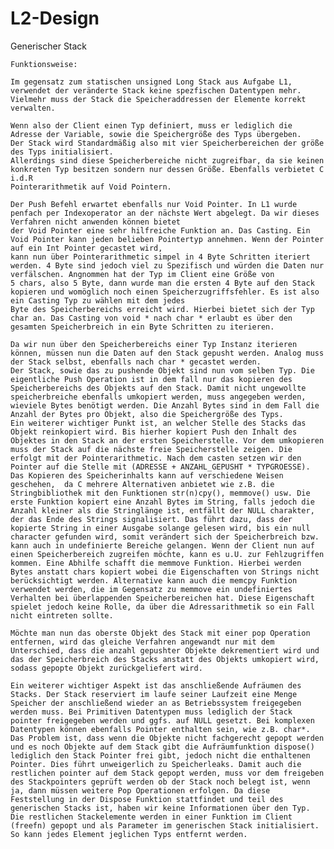 # L2-Design

Generischer Stack

	Funktionsweise:

	Im gegensatz zum statischen unsigned Long Stack aus Aufgabe L1, verwendet der veränderte Stack keine spezfischen Datentypen mehr.
	Vielmehr muss der Stack die Speicheraddressen der Elemente korrekt verwalten.

	Wenn also der Client einen Typ definiert, muss er lediglich die Adresse der Variable, sowie die Speichergröße des Typs übergeben.
	Der Stack wird Standardmäßig also mit vier Speicherbereichen der größe des Typs initialisiert. 
	Allerdings sind diese Speicherbereiche nicht zugreifbar, da sie keinen konkreten Typ besitzen sondern nur dessen Größe. Ebenfalls verbietet C i.d.R 
	Pointerarithmetik auf Void Pointern.

	Der Push Befehl erwartet ebenfalls nur Void Pointer. In L1 wurde penfach per Indexoperator an der nächste Wert abgelegt. Da wir dieses Verfahren nicht anwenden können bietet
	der Void Pointer eine sehr hilfreiche Funktion an. Das Casting. Ein Void Pointer kann jeden belieben Pointertyp annehmen. Wenn der Pointer auf ein Int Pointer gecastet wird, 
	kann nun über Pointerarithmetic simpel in 4 Byte Schritten iteriert werden. 4 Byte sind jedoch viel zu Spezifisch und würden die Daten nur verfälschen. Angnommen hat der Typ im Client eine Größe von
	5 chars, also 5 Byte, dann wurde man die ersten 4 Byte auf den Stack kopieren und womöglich noch einen Speicherzugriffsfehler. Es ist also ein Casting Typ zu wählen mit dem jedes
	Byte des Speicherbereichs erreicht wird. Hierbei bietet sich der Typ char an. Das Casting von void * nach char * erlaubt es über den gesamten Speicherbreich in ein Byte Schritten zu iterieren. 

	Da wir nun über den Speicherbereichs einer Typ Instanz iterieren können, müssen nun die Daten auf den Stack gepusht werden. Analog muss der Stack selbst, ebenfalls nach char * gecastet werden.
	Der Stack, sowie das zu pushende Objekt sind nun vom selben Typ. Die eigentliche Push Operation ist in dem fall nur das kopieren des Speicherbereichs des Objekts auf den Stack. Damit nicht ungewollte speicherbreiche ebenfalls umkopiert werden, muss angegeben werden, wieviele Bytes benötigt werden. Die Anzahl Bytes sind in dem Fall die Anzahl der Bytes pro Objekt, also die Speichergröße des Typs. 
	Ein weiterer wichtiger Punkt ist, an welcher Stelle des Stacks das Objekt reinkopiert wird. Bis hierher kopiert Push den Inhalt des Objektes in den Stack an der ersten Speicherstelle. Vor dem umkopieren muss der Stack auf die nächste freie Speicherstelle zeigen. Die erfolgt mit der Pointerarithmetic. Nach dem casten setzen wir den Pointer auf die Stelle mit (ADRESSE + ANZAHL_GEPUSHT * TYPGROESSE). Das Kopieren des Speicherinhalts kann auf verschiedene Weisen geschehen,  da C mehrere Alternativen anbietet wie z.B. die Stringbibliothek mit den Funktionen str(n)cpy(), memmove() usw. Die erste Funktion kopiert eine Anzahl Bytes im String, falls jedoch die Anzahl kleiner als die Stringlänge ist, entfällt der NULL charakter, der das Ende des Strings signalisiert. Das führt dazu, dass der kopierte String in einer Ausgabe solange gelesen wird, bis ein null character gefunden wird, somit verändert sich der Speicherbreich bzw. kann auch in undefinierte Bereiche gelangen. Wenn der Client nun auf einen Speicherbereich zugreifen möchte, kann es u.U. zur Fehlzugriffen kommen. Eine Abhilfe schafft die memmove Funktion. Hierbei werden Bytes anstatt chars kopiert wobei die Eigenschaften von Strings nicht berücksichtigt werden. Alternative kann auch die memcpy Funktion verwendet werden, die im Gegensatz zu memmove ein undefiniertes Verhalten bei überlappenden Speicherbereichen hat. Diese Eigenschaft spielet jedoch keine Rolle, da über die Adressarithmetik so ein Fall nicht eintreten sollte.

	Möchte man nun das oberste Objekt des Stack mit einer pop Operation entfernen, wird das gleiche Verfahren angewandt nur mit dem Unterschied, dass die anzahl gepushter Objekte dekrementiert wird und 
	das der Speicherbreich des Stacks anstatt des Objekts umkopiert wird, sodass gepopte Objekt zurückgeliefert wird. 

	Ein weiterer wichtiger Aspekt ist das anschließende Aufräumen des Stacks. Der Stack reserviert im laufe seiner Laufzeit eine Menge Speicher der anschließend wieder an as Betriebssystem freigegeben werden muss. Bei Primitiven Datentypen muss lediglich der Stack pointer freigegeben werden und ggfs. auf NULL gesetzt. Bei komplexen Datentypen können ebenfalls Pointer enthalten sein, wie z.B. char*. Das Problem ist, dass wenn die Objekte nicht fachgerecht gepopt werden und es noch Objekte auf dem Stack gibt die Aufräumfunktion dispose() lediglich den Stack Pointer frei gibt, jedoch nicht die enthaltenen Pointer. Dies führt unweigerlich zu Speicherleaks. Damit auch die restlichen pointer auf dem Stack gepopt werden, muss vor dem freigeben des Stackpointers geprüft werden ob der Stack noch belegt ist, wenn ja, dann müssen weitere Pop Operationen erfolgen. Da diese Feststellung in der Dispose Funktion stattfindet und teil des generischen Stacks ist, haben wir keine Informationen über den Typ. Die restlichen Stackelemente werden in einer Funktion im Client (freefn) gepopt und als Parameter im generischen Stack initialisiert. So kann jedes Element jeglichen Typs entfernt werden.

